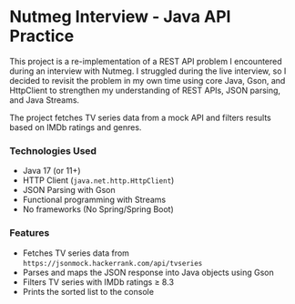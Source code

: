# Nutmeg Interview - Java API Practice

This project is a re-implementation of a REST API problem I encountered during an interview with Nutmeg. I struggled during the live interview, so I decided to revisit the problem in my own time using core Java, Gson, and HttpClient to strengthen my understanding of REST APIs, JSON parsing, and Java Streams.

The project fetches TV series data from a mock API and filters results based on IMDb ratings and genres.

### Technologies Used
- Java 17 (or 11+)
- HTTP Client (`java.net.http.HttpClient`)
- JSON Parsing with Gson
- Functional programming with Streams
- No frameworks (No Spring/Spring Boot)

### Features
- Fetches TV series data from `https://jsonmock.hackerrank.com/api/tvseries`
- Parses and maps the JSON response into Java objects using Gson
- Filters TV series with IMDb ratings ≥ 8.3
- Prints the sorted list to the console
